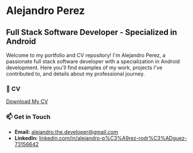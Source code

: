 # Alejandro Perez

## Full Stack Software Developer - Specialized in Android

Welcome to my portfolio and CV repository! I'm Alejandro Perez, a passionate full stack software developer with a specialization in Android development. Here you'll find examples of my work, projects I've contributed to, and details about my professional journey.

### 📄 CV
[Download My CV](./CV_Alejandro_Perez.pdf)

### 📫 Get in Touch
- **Email:** [alejandro.the.developer@gmail.com](mailto:alejandro.the.developer@gmail.com)
- **LinkedIn:** [linkedin.com/in/alejandro-p%C3%A9rez-rodr%C3%ADguez-73156642](https://www.linkedin.com/in/alejandro-p%C3%A9rez-rodr%C3%ADguez-73156642/)

